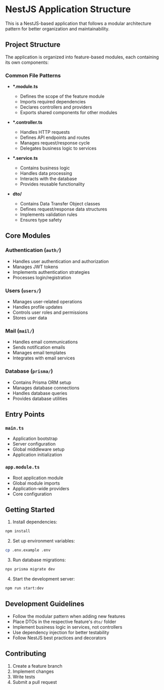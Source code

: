 # NestJS Application Structure

This is a NestJS-based application that follows a modular architecture pattern for better organization and maintainability.

## Project Structure

The application is organized into feature-based modules, each containing its own components:

### Common File Patterns

- **\*.module.ts**
  - Defines the scope of the feature module
  - Imports required dependencies
  - Declares controllers and providers
  - Exports shared components for other modules

- **\*.controller.ts**
  - Handles HTTP requests
  - Defines API endpoints and routes
  - Manages request/response cycle
  - Delegates business logic to services

- **\*.service.ts**
  - Contains business logic
  - Handles data processing
  - Interacts with the database
  - Provides reusable functionality

- **dto/**
  - Contains Data Transfer Object classes
  - Defines request/response data structures
  - Implements validation rules
  - Ensures type safety

## Core Modules

### Authentication (`auth/`)
- Handles user authentication and authorization
- Manages JWT tokens
- Implements authentication strategies
- Processes login/registration

### Users (`users/`)
- Manages user-related operations
- Handles profile updates
- Controls user roles and permissions
- Stores user data


### Mail (`mail/`)
- Handles email communications
- Sends notification emails
- Manages email templates
- Integrates with email services

### Database (`prisma/`)
- Contains Prisma ORM setup
- Manages database connections
- Handles database queries
- Provides database utilities

## Entry Points

### `main.ts`
- Application bootstrap
- Server configuration
- Global middleware setup
- Application initialization

### `app.module.ts`
- Root application module
- Global module imports
- Application-wide providers
- Core configuration

## Getting Started

1. Install dependencies:
```bash
npm install
```

2. Set up environment variables:
```bash
cp .env.example .env
```

3. Run database migrations:
```bash
npx prisma migrate dev
```

4. Start the development server:
```bash
npm run start:dev
```

## Development Guidelines

- Follow the modular pattern when adding new features
- Place DTOs in the respective feature's `dto/` folder
- Implement business logic in services, not controllers
- Use dependency injection for better testability
- Follow NestJS best practices and decorators

## Contributing

1. Create a feature branch
2. Implement changes
3. Write tests
4. Submit a pull request
